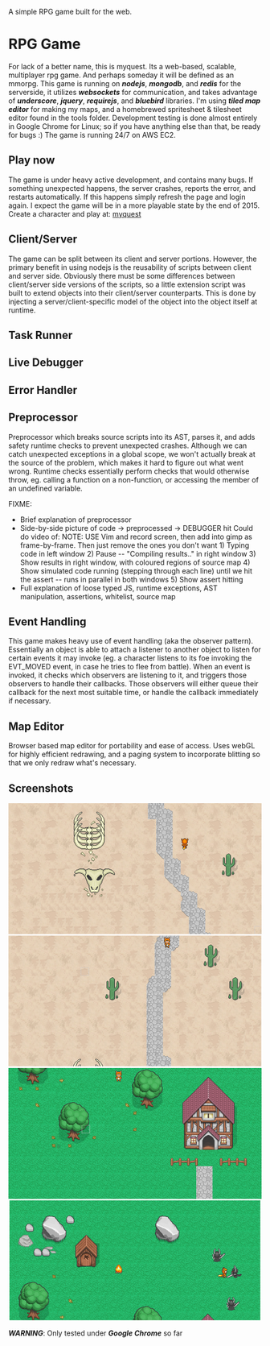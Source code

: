 
A simple RPG game built for the web.


RPG Game
=================

For lack of a better name, this is myquest. Its a web-based, scalable, multiplayer rpg game. And perhaps someday it will be defined as an mmorpg. This game is running on ***nodejs***, ***mongodb***, and ***redis*** for the serverside, it utilizes ***websockets*** for communication, and takes advantage of ***underscore***, ***jquery***, ***requirejs***, and ***bluebird*** libraries. I'm using ***tiled map editor*** for making my maps, and a homebrewed spritesheet & tilesheet editor found in the tools folder. Development testing is done almost entirely in Google Chrome for Linux; so if you have anything else than that, be ready for bugs :)  The game is running 24/7 on AWS EC2.


Play now
------------

The game is under heavy active development, and contains many bugs. If something unexpected happens, the server crashes, reports the error, and restarts automatically. If this happens simply refresh the page and login again. I expect the game will be in a more playable state by the end of 2015. Create a character and play at: [myquest](http://jbud.me/playground/myquest)


Client/Server
-----------------

The game can be split between its client and server portions. However, the primary benefit in using nodejs is the reusability of scripts between client and server side. Obviously there must be some differences between client/server side versions of the scripts, so a little extension script was built to extend objects into their client/server counterparts. This is done by injecting a server/client-specific model of the object into the object itself at runtime.

Task Runner
---------------

Live Debugger
---------------

Error Handler
---------------

Preprocessor
---------------

Preprocessor which breaks source scripts into its AST, parses it, and adds safety runtime checks to prevent unexpected crashes. Although we can catch unexpected exceptions in a global scope, we won't actually break at the source of the problem, which makes it hard to figure out what went wrong. Runtime checks essentially perform checks that would otherwise throw, eg. calling a function on a non-function, or accessing the member of an undefined variable.


FIXME:
 - Brief explanation of preprocessor
 - Side-by-side picture of code -> preprocessed -> DEBUGGER hit
    Could do video of:
        NOTE: USE Vim and record screen, then add into gimp as frame-by-frame. Then just remove the ones you don't want
        1) Typing code in left window
        2) Pause -- "Compiling results.." in right window
        3) Show results in right window, with coloured regions of source map
        4) Show simulated code running (stepping through each line) until we hit the assert -- runs in parallel in both windows
        5) Show assert hitting
 - Full explanation of loose typed JS, runtime exceptions, AST manipulation, assertions, whitelist, source map


Event Handling
---------------

This game makes heavy use of event handling (aka the observer pattern). Essentially an object is able to attach a listener to another object to listen for certain events it may invoke (eg. a character listens to its foe invoking the EVT_MOVED event, in case he tries to flee from battle). When an event is invoked, it checks which observers are listening to it, and triggers those observers to handle their callbacks. Those observers will either queue their callback for the next most suitable time, or handle the callback immediately if necessary.


Map Editor
-----------

Browser based map editor for portability and ease of access. Uses webGL for highly efficient redrawing, and a paging system to incorporate blitting so that we only redraw what's necessary. 


Screenshots
-----------

![1](images/rpg1.png)
![2](images/rpg2.png)
![3](images/rpg3.png)
![4](images/rpg4.png)


***WARNING***: Only tested under ***Google Chrome*** so far

